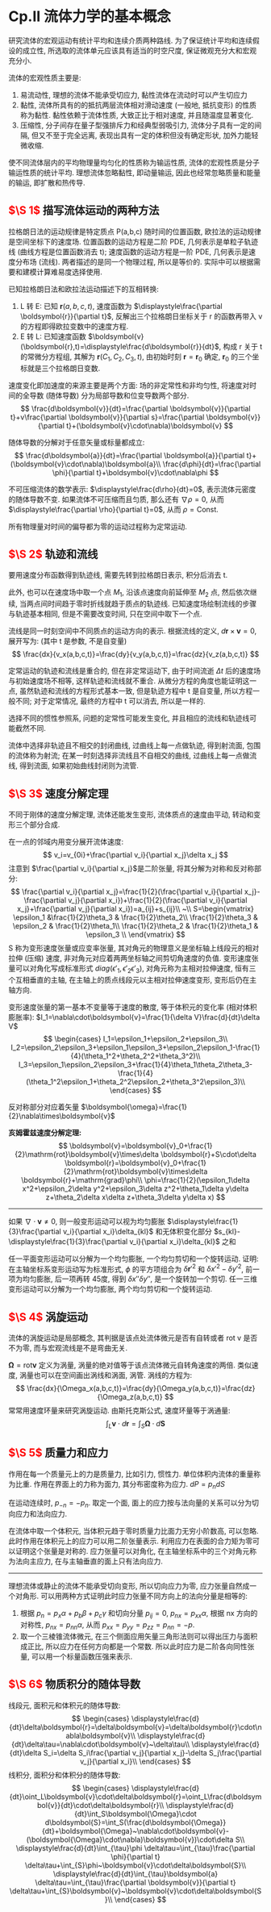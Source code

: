 # Cp.II 流体力学的基本概念

研究流体的宏观运动有统计平均和连续介质两种路线. 为了保证统计平均和连续假设的成立性, 所选取的流体单元应该具有适当的时空尺度, 保证微观充分大和宏观充分小.

流体的宏观性质主要是:
1. 易流动性, 理想的流体不能承受切应力, 黏性流体在流动时可以产生切应力
2. 黏性, 流体所具有的的抵抗两层流体相对滑动速度 (一般地, 抵抗变形) 的性质称为黏性. 黏性依赖于流体性质, 大致正比于相对速度, 并且随温度显著变化.
3. 压缩性, 分子间存在量子型强排斥力和经典型弱吸引力, 流体分子具有一定的间隔, 但又不至于完全远离, 表现出具有一定的体积但没有确定形状, 加外力能轻微收缩.

使不同流体层内的平均物理量均匀化的性质称为输运性质, 流体的宏观性质是分子输运性质的统计平均. 理想流体忽略黏性, 即动量输运, 因此也经常忽略质量和能量的输运, 即扩散和热传导.

## <font color='red'>$\S 1$  </font>描写流体运动的两种方法

拉格朗日法的运动规律是特定质点 P(a,b,c) 随时间的位置函数, 欧拉法的运动规律是空间坐标下的速度场. 位置函数的运动方程是二阶 PDE, 几何表示是单粒子轨迹线 (曲线方程是位置函数消去 t); 速度函数的运动方程是一阶 PDE, 几何表示是速度分布场 (流线).
两者描述的是同一个物理过程, 所以是等价的. 实际中可以根据需要和建模计算难易度选择使用.

已知拉格朗日法和欧拉法运动描述下的互相转换:
1. L 转 E: 已知 $\boldsymbol{r}(a,b,c,t)$, 速度函数为 $\displaystyle\frac{\partial \boldsymbol{r}}{\partial t}$, 反解出三个拉格朗日坐标关于 r 的函数再带入 v 的方程即得欧拉变数中的速度方程.
2. E 转 L: 已知速度函数 $\boldsymbol{v}(\boldsymbol{r},t)=\displaystyle\frac{d\boldsymbol{r}}{dt}$, 构成 r 关于 t 的常微分方程组, 其解为 $\boldsymbol{r}(C_1,C_2,C_3,t)$, 由初始时刻 $\boldsymbol{r}=\boldsymbol{r}_0$ 确定, $\boldsymbol{r}_0$ 的三个坐标就是三个拉格朗日变数.

速度变化即加速度的来源主要是两个方面: 场的非定常性和非均匀性, 将速度对时间的全导数 (随体导数) 分为局部导数和位变导数两个部分.
$$
\frac{d\boldsymbol{v}}{dt}=\frac{\partial \boldsymbol{v}}{\partial t}+v\frac{\partial \boldsymbol{v}}{\partial s}=\frac{\partial \boldsymbol{v}}{\partial t}+(\boldsymbol{v}\cdot\nabla)\boldsymbol{v}
$$

随体导数的分解对于任意矢量或标量都成立:
$$
\frac{d\boldsymbol{a}}{dt}=\frac{\partial \boldsymbol{a}}{\partial t}+(\boldsymbol{v}\cdot\nabla)\boldsymbol{a}\\
\frac{d\phi}{dt}=\frac{\partial \phi}{\partial t}+\boldsymbol{v}\cdot\nabla\phi
$$

不可压缩流体的数学表示: $\displaystyle\frac{d\rho}{dt}=0$, 表示流体元密度的随体导数不变. 如果流体不可压缩而且匀质, 那么还有 $\nabla\rho=0$, 从而 $\displaystyle\frac{\partial \rho}{\partial t}=0$, 从而 $\rho=\mathrm{Const}$.

所有物理量对时间的偏导都为零的运动过程称为定常运动.

## <font color='red'>$\S 2$  </font>轨迹和流线

要用速度分布函数得到轨迹线, 需要先转到拉格朗日表示, 积分后消去 t.

此外, 也可以在速度场中取一个点 $M_1$, 沿该点速度向前延伸至 $M_2$ 点, 然后依次继续, 当两点间时间趋于零时折线就趋于质点的轨迹线. 已知速度场绘制流线的步骤与轨迹基本相同, 但是不需要改变时间, 只在空间中取下一个点.

流线是同一时刻空间中不同质点的运动方向的表示. 根据流线的定义, $d\boldsymbol{r}\times\boldsymbol{v}=0$, 展开写为: (其中 t 是参数, 不是自变量)
$$
\frac{dx}{v_x(a,b,c,t)}=\frac{dy}{v_y(a,b,c,t)}=\frac{dz}{v_z(a,b,c,t)}
$$

定常运动的轨迹和流线是重合的, 但在非定常运动下, 由于时间流逝 $\Delta t$ 后的速度场与初始速度场不相等, 这样轨迹和流线就不重合.
从微分方程的角度也能证明这一点, 虽然轨迹和流线的方程形式基本一致, 但是轨迹方程中 t 是自变量, 所以方程一般不同; 对于定常情况, 最终的方程中 t 可以消去, 所以是一样的.

选择不同的惯性参照系, 问题的定常性可能发生变化, 并且相应的流线和轨迹线可能截然不同.

流体中选择非轨迹且不相交的封闭曲线, 过曲线上每一点做轨迹, 得到射流面, 包围的流体称为射流; 在某一时刻选择非流线且不自相交的曲线, 过曲线上每一点做流线, 得到流面, 如果初始曲线封闭则为流管.

## <font color='red'>$\S 3$  </font>速度分解定理

不同于刚体的速度分解定理, 流体还能发生变形, 流体质点的速度由平动, 转动和变形三个部分合成.

在一点的邻域内用变分展开流体速度:
$$
v_i=v_{0i}+\frac{\partial v_i}{\partial x_j}\delta x_j
$$
注意到 $\frac{\partial v_i}{\partial x_j}$是二阶张量, 将其分解为对称和反对称部分:
$$
\frac{\partial v_i}{\partial x_j}=\frac{1}{2}(\frac{\partial v_i}{\partial x_j}-\frac{\partial v_j}{\partial x_i})+\frac{1}{2}(\frac{\partial v_i}{\partial x_j}+\frac{\partial v_j}{\partial x_i})=a_{ij}+s_{ij}\\
~\\
S=\begin{vmatrix}
    \epsilon_1 &\frac{1}{2}\theta_3 & \frac{1}{2}\theta_2\\
    \frac{1}{2}\theta_3 & \epsilon_2 & \frac{1}{2}\theta_1\\
    \frac{1}{2}\theta_2 & \frac{1}{2}\theta_1 & \epsilon_3 \\
\end{vmatrix}
$$
S 称为变形速度张量或应变率张量, 其对角元的物理意义是坐标轴上线段元的相对拉伸 (压缩) 速度, 非对角元对应着两两坐标轴之间剪切角速度的负值.
变形速度张量可以对角化写成标准形式 $diag(\epsilon'_1,\epsilon'_2\epsilon'_3)$, 对角元称为主相对拉伸速度, 恒有三个互相垂直的主轴, 在主轴上的质点线段元以主相对拉伸速度变形, 变形后仍在主轴方向.

变形速度张量的第一基本不变量等于速度的散度, 等于体积元的变化率 (相对体积膨胀率): $I_1=\nabla\cdot\boldsymbol{v}=\frac{1}{\delta V}\frac{d}{dt}\delta V$
$$
\begin{cases}
    I_1=\epsilon_1+\epsilon_2+\epsilon_3\\
    I_2=\epsilon_2\epsilon_3+\epsilon_1\epsilon_3+\epsilon_2\epsilon_1-\frac{1}{4}(\theta_1^2+\theta_2^2+\theta_3^2)\\
    I_3=\epsilon_1\epsilon_2\epsilon_3+\frac{1}{4}\theta_1\theta_2\theta_3-\frac{1}{4}(\theta_1^2\epsilon_1+\theta_2^2\epsilon_2+\theta_3^2\epsilon_3)\\
\end{cases}
$$

反对称部分对应着矢量 $\boldsymbol{\omega}=\frac{1}{2}\nabla\times\boldsymbol{v}$

**亥姆霍兹速度分解定理:**
$$
\boldsymbol{v}=\boldsymbol{v}_0+\frac{1}{2}\mathrm{rot}\boldsymbol{v}\times\delta \boldsymbol{r}+S\cdot\delta \boldsymbol{r}=\boldsymbol{v}_0+\frac{1}{2}\mathrm{rot}\boldsymbol{v}\times\delta \boldsymbol{r}+\mathrm{grad}\phi\\
\phi=\frac{1}{2}(\epsilon_1\delta x^2+\epsilon_2\delta y^2+\epsilon_3\delta z^2+\theta_1\delta y\delta z+\theta_2\delta x\delta z+\theta_3\delta y\delta x)
$$

---
如果 $\nabla\cdot\boldsymbol{v}\ne0$, 则一般变形运动可以视为均匀膨胀 $\displaystyle\frac{1}{3}\frac{\partial v_i}{\partial x_i}\delta_{kl}$ 和无体积变化部分 $s_{kl}-\displaystyle\frac{1}{3}\frac{\partial v_i}{\partial x_i}\delta_{kl}$ 之和

任一平面变形运动可以分解为一个均匀膨胀, 一个均匀剪切和一个旋转运动. 证明: 在主轴坐标系变形运动写为标准形式, $\phi$ 的平方项组合为 $\delta\boldsymbol{r}'^2$ 和 $\delta x'^2-\delta y'^2$, 前一项为均匀膨胀, 后一项再转 45度, 得到 $\delta x''\delta y''$, 是一个旋转加一个剪切.
任一三维变形运动可以分解为一个均匀膨胀, 两个均匀剪切和一个旋转运动.

## <font color='red'>$\S 4$  </font>涡旋运动

流体的涡旋运动是局部概念, 其判据是该点处流体微元是否有自转或者 rot v 是否不为零, 而与宏观流线是不是弯曲无关.

$\boldsymbol{\Omega}=\mathrm{rot}\boldsymbol{v}$ 定义为涡量, 涡量的绝对值等于该点流体微元自转角速度的两倍. 类似速度, 涡量也可以在空间画出涡线和涡面, 涡管. 涡线的方程为:
$$
\frac{dx}{\Omega_x(a,b,c,t)}=\frac{dy}{\Omega_y(a,b,c,t)}=\frac{dz}{\Omega_z(a,b,c,t)}
$$
常常用速度环量来研究涡旋运动. 由斯托克斯公式, 速度环量等于涡通量:
$$
\int_L\boldsymbol{v}\cdot d\boldsymbol{r}=\int_S\boldsymbol{\Omega}\cdot d\boldsymbol{S}
$$

## <font color='red'>$\S 5$  </font>质量力和应力

作用在每一个质量元上的力是质量力, 比如引力, 惯性力. 单位体积内流体的重量称为比重.
作用在界面上的力称为面力, 其分布密度称为应力. $dP=p_ndS$

在运动连续时, $p_{-n}=-p_n$. 取定一个面, 面上的应力按与法向量的关系可以分为切向应力和法向应力.

在流体中取一个体积元, 当体积元趋于零时质量力比面力无穷小阶数高, 可以忽略. 此时作用在体积元上的应力可以用二阶张量表示. 利用应力在表面的合力矩为零可以证明这个张量是对称的. 应力张量可以对角化, 在主轴坐标系中的三个对角元称为法向主应力, 在与主轴垂直的面上只有法向应力.

---
理想流体或静止的流体不能承受切向变形, 所以切向应力为零, 应力张量自然成一个对角形.
可以用两种方式证明此时应力张量不同方向上的法向分量是相等的:
1. 根据 $p_n=p_x\alpha+p_b\beta+p_c\gamma$ 和切向分量 $p_{ij}=0$, $p_{nx}=p_{xx}\alpha$, 根据 nx 方向的对称性, $p_{nx}=p_{nn}\alpha$, 从而 $p_{xx}=p_{yy}=p_{zz}=p_{nn}=-p$.
2. 取一个三棱锥流体微元, 在三个侧面应用矢量三角形法则可以得出压力与面积成正比, 所以应力在任何方向都是一个常数.
所以此时应力是二阶各向同性张量, 可以用一个标量函数压强来表示.

## <font color='red'>$\S 6$  </font>物质积分的随体导数

线段元, 面积元和体积元的随体导数:
$$
\begin{cases}
\displaystyle\frac{d}{dt}\delta\boldsymbol{r}=\delta\boldsymbol{v}=\delta\boldsymbol{r}\cdot\nabla\boldsymbol{v}\\
\displaystyle\frac{d}{dt}\delta\tau=\nabla\cdot\boldsymbol{v}~\delta\tau\\
\displaystyle\frac{d}{dt}\delta S_i=\delta S_i\frac{\partial v_j}{\partial x_j}-\delta S_j\frac{\partial v_j}{\partial x_i}\\
\end{cases}
$$
线积分, 面积分和体积分的随体导数:
$$
\begin{cases}
\displaystyle\frac{d}{dt}\oint_L\boldsymbol{v}\cdot\delta\boldsymbol{r}=\oint_L\frac{d\boldsymbol{v}}{dt}\cdot\delta\boldsymbol{r}\\
\displaystyle\frac{d}{dt}\int_S\boldsymbol{\Omega}\cdot d\boldsymbol{S}=\int_S(\frac{d\boldsymbol{\Omega}}{dt}+\boldsymbol{\Omega}~\nabla\cdot\boldsymbol{v}-(\boldsymbol{\Omega}\cdot\nabla)\boldsymbol{v})\cdot\delta S\\
\displaystyle\frac{d}{dt}\int_{\tau}\phi \delta\tau=\int_{\tau}\frac{\partial \phi}{\partial t} \delta\tau+\int_{S}\phi~\boldsymbol{v}\cdot\delta\boldsymbol{S}\\
\displaystyle\frac{d}{dt}\int_{\tau}\boldsymbol{a} \delta\tau=\int_{\tau}\frac{\partial \boldsymbol{v}}{\partial t} \delta\tau+\int_{S}\boldsymbol{v}~\boldsymbol{v}\cdot\delta\boldsymbol{S}\\
\end{cases}
$$